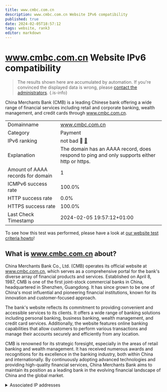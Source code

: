 ```yaml
---
title: www.cmbc.com.cn
description: www.cmbc.com.cn Website IPv6 compatibility
published: true
date: 2024-02-05T18:57:12
tags: website, rank3
editor: markdown
---
```


# www.cmbc.com.cn Website IPv6 compatibility

> The results shown here are accumulated by automation. If you're convinced the displayed data is wrong, please [contact the administrators](/howto/chat). 
{.is-info}

China Merchants Bank (CMB) is a leading Chinese bank offering a wide range of financial services including retail and corporate banking, wealth management, and credit cards through www.cmbc.com.cn.


|   |   |
| - | - |
| Domainname | www.cmbc.com.cn
| Category | Payment |
| IPv6 ranking | not bad :3rd_place_medal: [🔗](/howto/ranking) |
| Explanation | The domain has an AAAA record, does respond to ping and only supports either http or https. |
| Amount of AAAA records for domain | 1 |
| ICMPv6 success rate | 100.0%|
| HTTP success rate | 0.0% |
| HTTPS success rate | 100.0% |
| Last Check Timestamp | 2024-02-05 19:57:12+01:00 |

To see how this test was performed, please have a look at [our website test criteria howto](/howto/testcriteria/website)!


## What is www.cmbc.com.cn about?
China Merchants Bank Co., Ltd. (CMB) operates its official website at www.cmbc.com.cn, which serves as a comprehensive portal for the bank's diverse array of financial products and services. Established on April 8, 1987, CMB is one of the first joint-stock commercial banks in China, headquartered in Shenzhen, Guangdong. It has since grown to be one of China's most influential and pioneering financial institutions, known for its innovation and customer-focused approach.

The bank's website reflects its commitment to providing convenient and accessible services to its clients. It offers a wide range of banking solutions including personal banking, business banking, wealth management, and credit card services. Additionally, the website features online banking capabilities that allow customers to perform various transactions and manage their accounts securely and efficiently from any location.

CMB is renowned for its strategic foresight, especially in the areas of retail banking and wealth management. It has received numerous awards and recognitions for its excellence in the banking industry, both within China and internationally. By continuously adopting advanced technologies and providing high-quality financial services, China Merchants Bank aims to maintain its position as a leading bank in the evolving financial landscape of China and the global market.



<details>
<summary>Associated IP addresses</summary>

2a01:53c0:ff02::9

</details>
